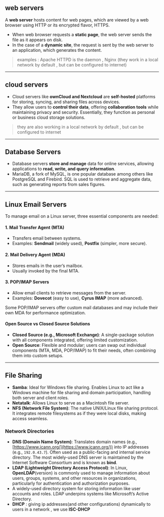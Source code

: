 ## web servers
A **web server** hosts content for web pages, which are viewed by a web browser using HTTP or its encrypted flavor, HTTPS.
- When web browser requests a **static page**, the web server sends the file as it appears on disk. 
- In the case of a **dynamic site**, the request is sent by the web server to an application, which generates the content.

> examples : Apache HTTPD is the daemon , Nginx (they work in a local network by default , but can be configured to internet)
---
## cloud servers
- Cloud servers like **ownCloud and Nextcloud** are **self-hosted** platforms for storing, syncing, and sharing files across devices. 
- They allow users to **control their data**, offering **collaboration tools** while maintaining privacy and security. Essentially, they function as personal or business cloud storage solutions.
> they are also working in a local network by default , but can be configured to internet
---
## Database Servers
- Database servers **store and manage** data for online services, allowing applications to **read, write, and query information**.
- MariaDB, a fork of MySQL, is one popular database among others like PostgreSQL and Firebird. SQL is used to retrieve and aggregate data, such as generating reports from sales figures.
---
## Linux Email Servers
To manage email on a Linux server, three essential components are needed:
#### 1. **Mail Transfer Agent (MTA)**
- Transfers email between systems.
- Examples: **Sendmail** (widely used), **Postfix** (simpler, more secure).
#### 2. **Mail Delivery Agent (MDA)**
- Stores emails in the user’s mailbox.
- Usually invoked by the final MTA.
#### 3. **POP/IMAP Servers**
- Allow email clients to retrieve messages from the server.
- Examples: **Dovecot** (easy to use), **Cyrus IMAP** (more advanced).

Some POP/IMAP servers offer custom mail databases and may include their own MDA for performance optimization.
#### Open Source vs Closed Source Solutions
- **Closed Source (e.g., Microsoft Exchange)**: A single-package solution with all components integrated, offering limited customization.
- **Open Source**: Flexible and modular; users can swap out individual components (MTA, MDA, POP/IMAP) to fit their needs, often combining them into custom setups.
---
## File Sharing

- **Samba**: Ideal for Windows file sharing. Enables Linux to act like a Windows machine for file sharing and domain participation, handling both server and client roles.
- **Netatalk**: Allows Linux to serve as a Macintosh file server.
- **NFS (Network File System)**: The native UNIX/Linux file sharing protocol. It integrates remote filesystems as if they were local disks, making access seamless.
### Network Directories

- **DNS (Domain Name System)**: Translates domain names (e.g., [https://www.icann.org/](https://www.icann.org/)) into IP addresses (e.g., `192.0.43.7`). Often used as a public-facing and internal service directory. The most widely-used DNS server is maintained by the Internet Software Consortium and is known as **bind**.
- **LDAP (Lightweight Directory Access Protocol)**: In Linux, **OpenLDAP**(version) is commonly used to manage information about users, groups, systems, and other resources in organizations, particularly for authentication and authorization purposes.
-  A widely-used directory system for storing information like user accounts and roles. LDAP underpins systems like Microsoft’s Active Directory. 
- **DHCP** : giving ip addresses(and other configurations) dynamically to users in a network , we use **ISC-DHCP**
